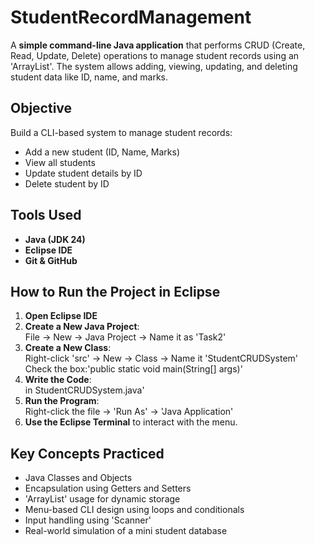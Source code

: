 # StudentRecordManagement

A **simple command-line Java application** that performs CRUD (Create, Read, Update, Delete) operations to manage student records using an 'ArrayList'. The system allows adding, viewing, updating, and deleting student data like ID, name, and marks.

## Objective

Build a CLI-based system to manage student records:
- Add a new student (ID, Name, Marks)
- View all students
- Update student details by ID
- Delete student by ID

## Tools Used

-  **Java (JDK 24)**
-  **Eclipse IDE**
-  **Git & GitHub** 

## How to Run the Project in Eclipse

1. **Open Eclipse IDE**
2. **Create a New Java Project**:  
   File → New → Java Project → Name it as 'Task2'
3. **Create a New Class**:  
   Right-click 'src' → New → Class → Name it 'StudentCRUDSystem'  
   Check the box:'public static void main(String[] args)'
4. **Write the Code**:  
   in StudentCRUDSystem.java'
5. **Run the Program**:  
   Right-click the file → 'Run As' → 'Java Application'
6. **Use the Eclipse Terminal** to interact with the menu.

## Key Concepts Practiced

- Java Classes and Objects
- Encapsulation using Getters and Setters
- 'ArrayList' usage for dynamic storage
- Menu-based CLI design using loops and conditionals
- Input handling using 'Scanner'
- Real-world simulation of a mini student database



